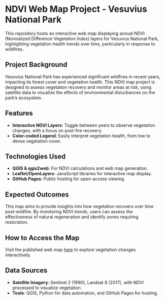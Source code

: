 # NDVI Web Map Project - Vesuvius National Park

This repository hosts an interactive web map displaying annual NDVI (Normalized Difference Vegetation Index) layers for Vesuvius National Park, highlighting vegetation health trends over time, particularly in response to wildfires.

## Project Background
Vesuvius National Park has experienced significant wildfires in recent years, impacting its forest cover and vegetation health. This NDVI map project is designed to assess vegetation recovery and monitor areas at risk, using satellite data to visualize the effects of environmental disturbances on the park’s ecosystem.

## Features
- **Interactive NDVI Layers**: Toggle between years to observe vegetation changes, with a focus on post-fire recovery.
- **Color-coded Legend**: Easily interpret vegetation health, from low to dense vegetation cover.

## Technologies Used
- **QGIS & qgis2web**: For NDVI calculations and web map generation.
- **Leaflet/OpenLayers**: JavaScript libraries for interactive map display.
- **GitHub Pages**: Public hosting for open-access viewing.

## Expected Outcomes
This map aims to provide insights into how vegetation recovers over time post-wildfire. By monitoring NDVI trends, users can assess the effectiveness of natural regeneration and identify zones requiring restoration.

## How to Access the Map
Visit the published web map [here](https://yourusername.github.io/NDVI-Map) to explore vegetation changes interactively.

## Data Sources
- **Satellite Imagery**: Sentinel 2 (1990), Landsat 8 (2017), with NDVI processed to visualize vegetation.
- **Tools**: QGIS, Python for data automation, and GitHub Pages for hosting.
